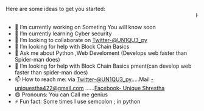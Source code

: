 

Here are some ideas to get you started:
<Marquee> Hi there </Marquee> 
- 🔭 I’m currently working on Someting You will know soon 
- 🌱 I’m currently learning Cyber security 
- 👯 I’m looking to collaborate on [Twitter-@UN1QU3_py](https://twitter.com/UN1QU3_py?t=wgRmawEDvFKWNieynrCSwg&s=09)
- 🤔 I’m looking for help with Block Chain Basics
- 💬 Ask me about Python ,Web Develoment (Develops web faster than Spider-man does)
- 🤔 I’m looking for help with Block Chain Basics pment(can develop web faster than spider-man does)
- 📫 How to reach me: via  [Twitter-@UN1QU3_py](https://twitter.com/UN1QU3_py?t=wgRmawEDvFKWNieynrCSwg&s=09).....Mail -uniquestha422@gmail.com ......[Facebook- Unique Shrestha](https://www.facebook.com/uniqueshrestha.unique)
- 😄 Pronouns: You can Call me genius 
- ⚡ Fun fact: Some times I use semcolon ; in python 



